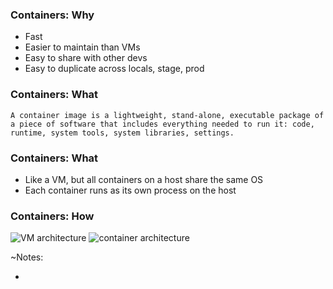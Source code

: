 ### Containers: Why

* Fast
* Easier to maintain than VMs
* Easy to share with other devs
* Easy to duplicate across locals, stage, prod


### Containers: What

```A container image is a lightweight, stand-alone, executable package of a piece of software that includes everything needed to run it: code, runtime, system tools, system libraries, settings.```


### Containers: What

* Like a VM, but all containers on a host share the same OS
* Each container runs as its own process on the host


### Containers: How

![VM architecture](slides/img/docker.com-VM@2x.png)
![container architecture](slides/img/docker.com-Container@2x.png)

~Notes:

* 
